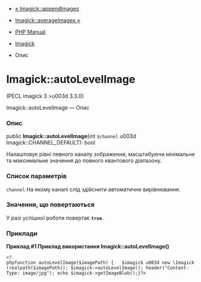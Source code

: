 - [« Imagick::appendImages](imagick.appendimages.md)
- [Imagick::averageImages »](imagick.averageimages.md)

- [PHP Manual](index.md)
- [Imagick](class.imagick.md)
- Опис

# Imagick::autoLevelImage

(PECL imagick 3 \>u003d 3.3.0)

Imagick::autoLevelImage — Опис

### Опис

public **Imagick::autoLevelImage**(int `$channel` u003d
Imagick::CHANNEL_DEFAULT): bool

Налаштовує рівні певного каналу зображення, масштабуючи
мінімальне та максимальне значення до повного квантового діапазону.

### Список параметрів

`channel`
На якому каналі слід здійснити автоматичне вирівнювання.

### Значення, що повертаються

У разі успішної роботи повертає **`true`**.

### Приклади

**Приклад #1 Приклад використання **Imagick::autoLevelImage()****

`<?phpfunction autoLevelImage($imagePath) {   $imagick u003d new \Imagick(realpath($imagePath)); $imagick->autoLevelImage(); header("Content-Type: image/jpg"); echo $imagick->getImageBlob();}?> `
